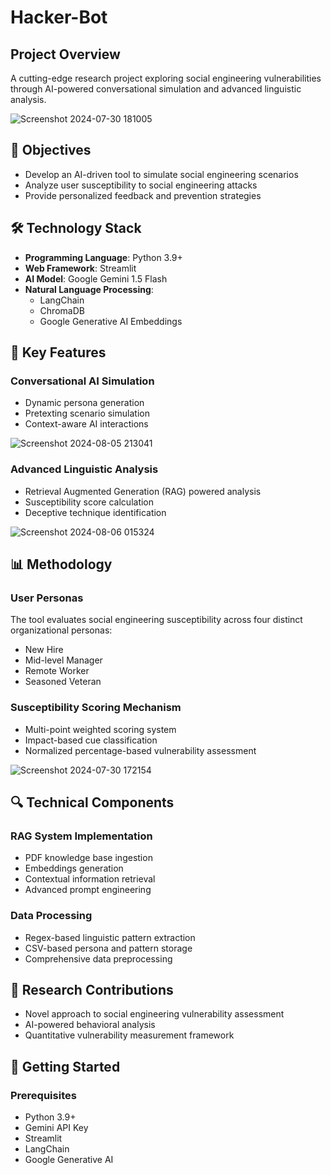 # Hacker-Bot

## Project Overview

A cutting-edge research project exploring social engineering vulnerabilities through AI-powered conversational simulation and advanced linguistic analysis.

![Screenshot 2024-07-30 181005](https://github.com/user-attachments/assets/dac3e921-0ee0-41d0-8929-36c3b58508dc)


## 🔬 Objectives

- Develop an AI-driven tool to simulate social engineering scenarios
- Analyze user susceptibility to social engineering attacks
- Provide personalized feedback and prevention strategies

## 🛠 Technology Stack

- **Programming Language**: Python 3.9+
- **Web Framework**: Streamlit
- **AI Model**: Google Gemini 1.5 Flash
- **Natural Language Processing**: 
  - LangChain
  - ChromaDB
  - Google Generative AI Embeddings

## 🚀 Key Features

### Conversational AI Simulation
- Dynamic persona generation
- Pretexting scenario simulation
- Context-aware AI interactions

![Screenshot 2024-08-05 213041](https://github.com/user-attachments/assets/b550e07c-f255-488b-9750-da6c58d3e8db)


### Advanced Linguistic Analysis
- Retrieval Augmented Generation (RAG) powered analysis
- Susceptibility score calculation
- Deceptive technique identification

![Screenshot 2024-08-06 015324](https://github.com/user-attachments/assets/a654d0ce-8627-4cbd-911f-dd33345115b5)


## 📊 Methodology

### User Personas
The tool evaluates social engineering susceptibility across four distinct organizational personas:
- New Hire
- Mid-level Manager
- Remote Worker
- Seasoned Veteran

### Susceptibility Scoring Mechanism
- Multi-point weighted scoring system
- Impact-based cue classification
- Normalized percentage-based vulnerability assessment

![Screenshot 2024-07-30 172154](https://github.com/user-attachments/assets/eefac757-c307-4cfd-8b30-8b4eb2aee4b5)

## 🔍 Technical Components

### RAG System Implementation
- PDF knowledge base ingestion
- Embeddings generation
- Contextual information retrieval
- Advanced prompt engineering

### Data Processing
- Regex-based linguistic pattern extraction
- CSV-based persona and pattern storage
- Comprehensive data preprocessing

## 🔬 Research Contributions

- Novel approach to social engineering vulnerability assessment
- AI-powered behavioral analysis
- Quantitative vulnerability measurement framework

## 🚀 Getting Started

### Prerequisites
- Python 3.9+
- Gemini API Key
- Streamlit
- LangChain
- Google Generative AI
